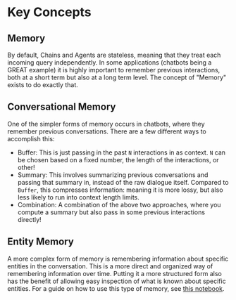 # Key Concepts

## Memory

By default, Chains and Agents are stateless, meaning that they treat each incoming query independently.
In some applications (chatbots being a GREAT example) it is highly important to remember previous interactions,
both at a short term but also at a long term level. The concept of "Memory" exists to do exactly that.

## Conversational Memory

One of the simpler forms of memory occurs in chatbots, where they remember previous conversations.
There are a few different ways to accomplish this:

- Buffer: This is just passing in the past `N` interactions in as context. `N` can be chosen based on a fixed number, the length of the interactions, or other!
- Summary: This involves summarizing previous conversations and passing that summary in, instead of the raw dialogue itself. Compared to `Buffer`, this compresses information: meaning it is more lossy, but also less likely to run into context length limits.
- Combination: A combination of the above two approaches, where you compute a summary but also pass in some previous interactions directly!

## Entity Memory

A more complex form of memory is remembering information about specific entities in the conversation.
This is a more direct and organized way of remembering information over time.
Putting it a more structured form also has the benefit of allowing easy inspection of what is known about specific entities.
For a guide on how to use this type of memory, see [this notebook](types/entity_summary_memory.ipynb).
